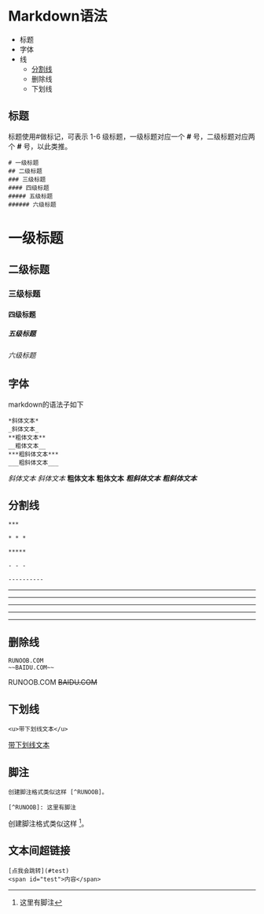 # Markdown语法

- 标题
- 字体
- 线
  - [分割线](#title分给线)
  - 删除线
  - 下划线

## 标题

标题使用#做标记，可表示 1-6 级标题，一级标题对应一个 **#** 号，二级标题对应两个 **#** 号，以此类推。

```
# 一级标题
## 二级标题
### 三级标题
#### 四级标题
##### 五级标题
###### 六级标题
```

# 一级标题
## 二级标题
### 三级标题
#### 四级标题
##### 五级标题
###### 六级标题



## 字体

markdown的语法子如下

```
*斜体文本*
_斜体文本_
**粗体文本**
__粗体文本__
***粗斜体文本***
___粗斜体文本___
```

*斜体文本*
_斜体文本_
**粗体文本**
__粗体文本__
***粗斜体文本***
___粗斜体文本___

## <span id='title分给线'> 分割线</span>

```
***

* * *

*****

- - -

----------
```

***

* * *

*****

- - -

----------



## 删除线

```
RUNOOB.COM
~~BAIDU.COM~~
```

RUNOOB.COM
~~BAIDU.COM~~



## 下划线

```
<u>带下划线文本</u>
```

<u>带下划线文本</u>



## 脚注

```
创建脚注格式类似这样 [^RUNOOB]。

[^RUNOOB]: 这里有脚注
```

创建脚注格式类似这样 [^RUNOOB]。

[^RUNOOB]: 这里有脚注



## 文本间超链接

```
[点我会跳转](#test)
<span id="test">内容</span>
```













